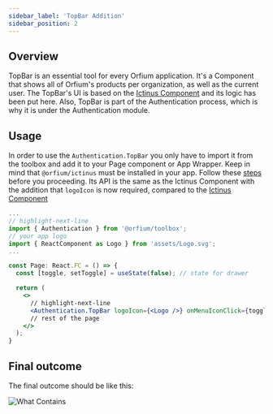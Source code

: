 ```yaml
---
sidebar_label: 'TopBar Addition'
sidebar_position: 2
---
```


## Overview

TopBar is an essential tool for every Orfium application. It's a Component that shows all of Orfium's products per organization, as well as the current user.
The TopBar's UI is based on the [Ictinus Component](https://ictinus.herokuapp.com/?path=/story/design-system-topnavbar--with-logo-placeholder) and its logic has been put here.
Also, TopBar is part of the Authentication process, which is why it is under the Authentication module.

## Usage

In order to use the `Authentication.TopBar` you only have to import it from the toolbox and add it to your Page component or App Wrapper.
Keep in mind that `@orfium/ictinus` must be installed in your app. Follow these [steps](https://ictinus.herokuapp.com/?path=/story/guide-getting-started--page) before you proceeding.
Its API is the same as the Ictinus Component with the addition that `logoIcon` is now required, compared to the [Ictinus Component](https://ictinus.herokuapp.com/?path=/story/design-system-topnavbar--with-logo-placeholder)

```jsx
...
// highlight-next-line
import { Authentication } from '@orfium/toolbox';
// your app logo
import { ReactComponent as Logo } from 'assets/Logo.svg';
...

const Page: React.FC = () => {
  const [toggle, setToggle] = useState(false); // state for drawer

  return (
    <>
      // highlight-next-line
      <Authentication.TopBar logoIcon={<Logo />} onMenuIconClick={toggle} />
      // rest of the page
    </>
  );
}
```

## Final outcome

The final outcome should be like this:

![What Contains](/img/TopBarExample.png)
